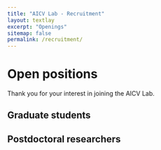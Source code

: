 ```yaml
---
title: "AICV Lab - Recruitment"
layout: textlay
excerpt: "Openings"
sitemap: false
permalink: /recruitment/
---
```


# Open positions

Thank you for your interest in joining the AICV Lab.

## Graduate students



## Postdoctoral researchers



